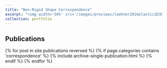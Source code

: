 ```yaml
---
title: "Non-Rigid Shape Correspondence"
excerpt: "<img width='50%' src='/images/previews/laehner2016elastic2D3D.png'>"
collection: portfolio
---
```


## Publications

{% for post in site.publications reversed %}
  {% if page.categories contains 'correspondence' %}
    {% include archive-single-publication.html %}
  {% endif %}
{% endfor %}
